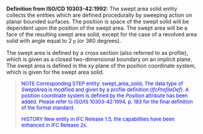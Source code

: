 ﻿**Definition from ISO/CD 10303-42:1992:** The swept area solid entity collects the entities which are defined procedurally by sweeping action on planar bounded surfaces. The position is space of the swept solid will be dependent upon the position of the swept area. The swept area will be a face of the resulting swept area solid, except for the case of a revolved area solid with angle equal to 2<font face="Symbol"> p</font> (or 360 degrees).

The swept area is defined by a cross section (also referred to as profile), which is given as a closed two-dimensional boundary on an implicit plane. The swept area is defined in the xy plane of the position coordinate system, which is given for the swept area solid.

> <font color="#0000FF" size="-1">NOTE Corresponding STEP entity:
		  swept_area_solid, The data type of <i>SweptArea</i> is modified and given by a
		  profile definition (<i>IfcProfileDef</i>). A position coordinate system is
		  defined by the <i>Position</i> attribute has been added. Please refer to ISO/IS
		  10303-42:1994, p. 183 for the final definition of the formal standard.
		  </font>
> 
> <font color="#0000FF" size="-1">HISTORY New entity in IFC Release 1.5,
		  the capabilities have been enhanced in IFC Release 2x.</font>
>